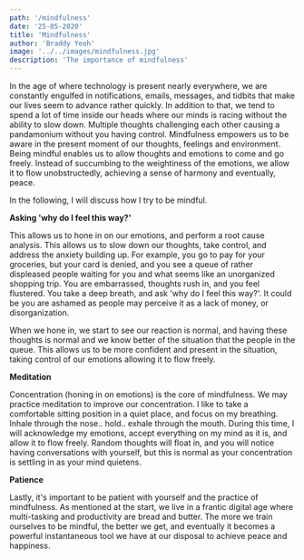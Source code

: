 ```yaml
---
path: '/mindfulness'
date: '25-05-2020'
title: 'Mindfulness'
author: 'Braddy Yeoh'
image: '../../images/mindfulness.jpg'
description: 'The importance of mindfulness'
---
```


In the age of where technology is present nearly everywhere, we are constantly engulfed in notifications, emails, messages, and tidbits that make our lives seem to advance rather quickly. In addition to that, we tend to spend a lot of time inside our heads where our minds is racing without the ability to slow down. Multiple thoughts challenging each other causing a pandamonium without you having control. Mindfulness empowers us to be aware in the present moment of our thoughts, feelings and environment. Being mindful enables us to allow thoughts and emotions to come and go freely. Instead of succumbing to the weightiness of the emotions, we allow it to flow unobstructedly, achieving a sense of harmony and eventually, peace. 

In the following, I will discuss how I try to be mindful.

**Asking 'why do I feel this way?'**

This allows us to hone in on our emotions, and perform a root cause analysis. This allows us to slow down our thoughts, take control, and address the anxiety building up. For example, you go to pay for your groceries, but your card is denied, and you see a queue of rather displeased people waiting for you and what seems like an unorganized shopping trip. You are embarrassed, thoughts rush in, and you feel flustered. You take a deep breath, and ask 'why do I feel this way?'. It could be you are ashamed as people may perceive it as a lack of money, or disorganization. 

When we hone in, we start to see our reaction is normal, and having these thoughts is normal and we know better of the situation that the people in the queue. This allows us to be more confident and present in the situation, taking control of our emotions allowing it to flow freely.

**Meditation**

Concentration (honing in on emotions) is the core of mindfulness. We may practice meditation to improve our concentration. I like to take a comfortable sitting position in a quiet place, and focus on my breathing. Inhale through the nose.. hold.. exhale through the mouth. During this time, I will acknowledge my emotions, accept everything on my mind as it is, and allow it to flow freely.  Random thoughts will float in, and you will notice having conversations with yourself, but this is normal as your concentration is settling in as your mind quietens.

**Patience**

Lastly, it's important to be patient with yourself and the practice of mindfulness. As mentioned at the start, we live in a frantic digital age where multi-tasking and productivity are bread and butter. The more we train ourselves to be mindful, the better we get, and eventually it becomes a powerful instantaneous tool we have at our disposal to achieve peace and happiness.
